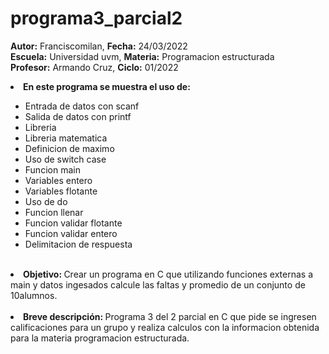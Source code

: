 # programa3_parcial2


<b>Autor:</b> Franciscomilan, <b>Fecha:</b> 24/03/2022 <br>
 <b>Escuela:</b> Universidad uvm, <b>Materia:</b> Programacion estructurada <br>
 <b>Profesor:</b> Armando Cruz, <b>Ciclo:</b> 01/2022
 <br>
 <li><b> En este programa se muestra el uso de: </b></li>
 <ul>
	 <li> Entrada de datos con scanf</li>
	 <li> Salida de datos con printf </li>
	<li>Libreria </li>
  <li>Libreria matematica </li>
 	<li>Definicion de maximo </li>
  <li>Uso de switch case </li>
  <li>Funcion main </li>
  <li>Variables entero </li>
  <li>Variables flotante </li>
  <li> Uso de do </li>
  <li> Funcion llenar </li>
  <li> Funcion validar flotante </li>
  <li> Funcion validar entero </li>
  <li> Delimitacion de respuesta </li>
 </ul>
<br>
 <li> <b> Objetivo: </b> Crear un programa en C que utilizando funciones externas a main y datos ingesados calcule las faltas y promedio de un conjunto de 10alumnos.  </li>
 <br>
 <li><b> Breve descripción: </b>Programa 3 del 2 parcial en C que pide se ingresen calificaciones para un grupo y realiza calculos con la informacion obtenida para la materia programacion estructurada. </li>


